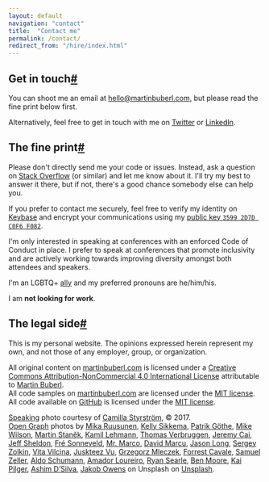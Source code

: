 ```yaml
---
layout: default
navigation: "contact"
title:  "Contact me"
permalink: /contact/
redirect_from: "/hire/index.html"
---
```


<h2 id="get-in-touch" class="has-permalink">Get in touch<a class="permalink" title="Permalink" href="#get-in-touch">#</a></h2>

You can shoot me an email at <a href="mailto:hello@martinbuberl.com">hello@martinbuberl.com</a>, but <span class="highlight">please read the fine print below first</span>.

Alternatively, feel free to get in touch with me on <a target="_blank" href="https://twitter.com/martinbuberl">Twitter</a> or <a target="_blank" href="https://www.linkedin.com/in/martinbuberl/">LinkedIn</a>.

<h2 id="the-fine-print" class="has-permalink">The fine print<a class="permalink" title="Permalink" href="#the-fine-print">#</a></h2>

Please don't directly send me your code or issues. Instead, ask a question on <a target="_blank" href="http://stackoverflow.com/questions/ask">Stack Overflow</a> (or similar) and let me know about it. I'll try my best to answer it there, but if not, there's a good chance somebody else can help you.

If you prefer to contact me securely, feel free to verify my identity on <a target="_blank" href="https://keybase.io/martinbuberl">Keybase</a> and encrypt your communications using my <a target="_blank" href="https://keybase.io/martinbuberl/key.asc">public key `3599 2D7D C0F6 F082`</a>.

I'm only interested in speaking at conferences with an enforced Code of Conduct in place. I prefer to speak at conferences that promote inclusivity and are actively working towards improving diversity amongst both attendees and speakers.

I'm an LGBTQ+ <a target="_blank" href="https://en.wikipedia.org/wiki/Straight_ally">ally</a> and my preferred pronouns are he/him/his.

I am **not looking for work**.

<h2 id="the-legal-side" class="has-permalink">The legal side<a class="permalink" title="Permalink" href="#the-legal-side">#</a></h2>

This is my personal website. The opinions expressed herein represent my own, and not those of any employer, group, or organization.

All original content on <a rel="cc:attributionURL" href="https://martinbuberl.com">martinbuberl.com</a> is licensed under a <a target="_blank" rel="license" href="http://creativecommons.org/licenses/by-nc/4.0/">Creative Commons Attribution-NonCommercial 4.0 International License</a> attributable to <a rel="cc:attributionName" href="https://martinbuberl.com">Martin Buberl</a>.<br/>
All code samples on <a rel="cc:attributionURL" href="https://martinbuberl.com">martinbuberl.com</a> are licensed under the <a target="_blank" rel="license" href="https://opensource.org/licenses/MIT">MIT license</a>.<br/>
All code available on <a target="_blank" href="https://github.com/martinbuberl/martinbuberl.com">GitHub</a> is licensed under the <a target="_blank" rel="license" href="https://opensource.org/licenses/MIT">MIT license</a>.<br/>

[Speaking](/speaking) photo courtesy of <a target="_blank" href="http://camsty.se/">Camilla Styrstr&ouml;m</a>, &copy; 2017.<br/>
<a target="_blank" href="http://ogp.me/">Open Graph</a> photos by <a
target="_blank" href="https://unsplash.com/@mikaruusunen?photo=ypVM8PnygUo">Mika Ruusunen</a>, <a
target="_blank" href="https://unsplash.com/@kelsikkema?photo=X7dy114KWs4">Kelly Sikkema</a>, <a
target="_blank" href="https://unsplash.com/@p?photo=xiTFENI0dMY">Patrik Göthe</a>, <a
target="_blank" href="https://unsplash.com/@mkwlsn?photo=fLEw4UdS0D0">Mike Wilson</a>, <a
target="_blank" href="https://unsplash.com/@martinstanek?photo=8WClaa1CmZ0">Martin Staněk</a>, <a
target="_blank" href="https://unsplash.com/@kamillehmann?photo=2f5Ktwb8YXk">Kamil Lehmann</a>, <a
target="_blank" href="https://unsplash.com/@thmsvrbrggn?photo=OIVuAKXW9VA">Thomas Verbruggen</a>, <a target="_blank" href="https://unsplash.com/@j?photo=mnF75FoPBWY">Jeremy Cai</a>, <a
target="_blank" href="https://unsplash.com/@ugmonk?photo=9EwxGJdTJNo">Jeff Sheldon</a>, <a
target="_blank" href="https://unsplash.com/@fresonneveld?photo=liiqOto_Dw8">Fré Sonneveld</a>, <a
target="_blank" href="https://unsplash.com/@mrmarcojorger?photo=QP1dUyQ8WsI">Mr. Marco</a>, <a
target="_blank" href="https://unsplash.com/@davidmarcu?photo=DNXWtB33WWE">David Marcu</a>, <a
target="_blank" href="https://unsplash.com/@jasonlong?photo=FOeDIUwYiSw">Jason Long</a>, <a
target="_blank" href="https://unsplash.com/@szolkin?photo=E0Spm6XXn2Y">Sergey Zolkin</a>, <a
target="_blank" href="https://unsplash.com/@vivivi?photo=0G1r-Cg0zS8">Vita Vilcina</a>, <a
target="_blank" href="https://unsplash.com/@juskteez?photo=TIrXot28Znc">Juskteez Vu</a>, <a
target="_blank" href="https://unsplash.com/@noctous_?photo=RlYsCMbF6EI">Grzegorz Mleczek</a>, <a
target="_blank" href="https://unsplash.com/@forrestcavale?photo=jwIk4Z3Msi4">Forrest Cavale</a>, <a target="_blank" href="https://unsplash.com/@samuelzeller?photo=j0g8taxHZa0">Samuel Zeller</a>, <a
target="_blank" href="https://unsplash.com/@odla?photo=RTx8o-kk4RA">Aldo Schumann</a>, <a
target="_blank" href="https://unsplash.com/@amadorloureiroblanco?photo=BVyNlchWqzs">Amador Loureiro</a>, <a target="_blank" href="https://unsplash.com/@ryansearle?photo=k1AFA4N8O0g">Ryan Searle</a>, <a
target="_blank" href="https://unsplash.com/@benmoore?photo=pJILiyPdrXI">Ben Moore</a>, <a
target="_blank" href="https://unsplash.com/@kaip?photo=1k3vsv7iIIc">Kai Pilger</a>, <a
target="_blank" href="https://unsplash.com/@randomlies?photo=WeYamle9fDM">Ashim D’Silva</a>, <a
target="_blank" href="https://unsplash.com/photos/1_0KyvVdtP4">Jakob Owens</a> on Unsplash on <a target="_blank" rel="license" href="https://unsplash.com/license">Unsplash</a>.


